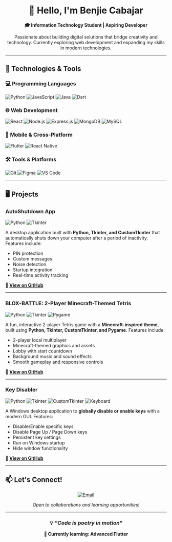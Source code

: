 <div align="center">

# 👋 Hello, I'm Benjie Cabajar

**🎓 Information Technology Student | Aspiring Developer**

Passionate about building digital solutions that bridge creativity and technology. Currently exploring web development and expanding my skills in modern technologies.

</div>

---

## 🚀 Technologies & Tools

### 💻 **Programming Languages**
![Python](https://img.shields.io/badge/Python-3776AB?style=flat-square&logo=python&logoColor=white)
![JavaScript](https://img.shields.io/badge/JavaScript-F7DF1E?style=flat-square&logo=javascript&logoColor=black)
![Java](https://img.shields.io/badge/Java-ED8B00?style=flat-square&logo=openjdk&logoColor=white)
![Dart](https://img.shields.io/badge/Dart-0175C2?style=flat-square&logo=dart&logoColor=white)

### 🌐 **Web Development**
![React](https://img.shields.io/badge/React-20232A?style=flat-square&logo=react&logoColor=61DAFB)
![Node.js](https://img.shields.io/badge/Node.js-339933?style=flat-square&logo=nodedotjs&logoColor=white)
![Express.js](https://img.shields.io/badge/Express.js-000000?style=flat-square&logo=express&logoColor=white)
![MongoDB](https://img.shields.io/badge/MongoDB-47A248?style=flat-square&logo=mongodb&logoColor=white)
![MySQL](https://img.shields.io/badge/MySQL-4479A1?style=flat-square&logo=mysql&logoColor=white)

### 📱 **Mobile & Cross-Platform**
![Flutter](https://img.shields.io/badge/Flutter-02569B?style=flat-square&logo=flutter&logoColor=white)
![React Native](https://img.shields.io/badge/React_Native-20232A?style=flat-square&logo=react&logoColor=61DAFB)

### 🛠 **Tools & Platforms**
![Git](https://img.shields.io/badge/Git-F05032?style=flat-square&logo=git&logoColor=white)
![Figma](https://img.shields.io/badge/Figma-F24E1E?style=flat-square&logo=figma&logoColor=white)
![VS Code](https://img.shields.io/badge/VS_Code-007ACC?style=flat-square&logo=visual-studio-code&logoColor=white)

---

## 🖥 Projects

### **AutoShutdown App**
![Python](https://img.shields.io/badge/Python-3776AB?style=flat-square&logo=python&logoColor=white)
![Tkinter](https://img.shields.io/badge/Tkinter-FF6F00?style=flat-square&logo=python&logoColor=white)

A desktop application built with **Python, Tkinter, and CustomTkinter** that automatically shuts down your computer after a period of inactivity. Features include:

- PIN protection
- Custom messages
- Noise detection
- Startup integration
- Real-time activity tracking

**🔗 [View on GitHub](https://github.com/benjiecabajar/pc-auto-shutdown-for-computer-cafe)**  

---

### **BLOX-BATTLE: 2-Player Minecraft-Themed Tetris**
![Python](https://img.shields.io/badge/Python-3776AB?style=flat-square&logo=python&logoColor=white)
![Tkinter](https://img.shields.io/badge/Tkinter-FF6F00?style=flat-square&logo=python&logoColor=white)
![Pygame](https://img.shields.io/badge/Pygame-000000?style=flat-square&logo=pygame&logoColor=white)

A fun, interactive 2-player Tetris game with a **Minecraft-inspired theme**, built using **Python, Tkinter, CustomTkinter, and Pygame**. Features include:

- 2-player local multiplayer
- Minecraft-themed graphics and assets
- Lobby with start countdown
- Background music and sound effects
- Smooth gameplay and responsive controls

**🔗 [View on GitHub](https://github.com/benjiecabajar/blox-battle)**  

---

### **Key Disabler**
![Python](https://img.shields.io/badge/Python-3776AB?style=flat-square&logo=python&logoColor=white)
![Tkinter](https://img.shields.io/badge/Tkinter-FF6F00?style=flat-square&logo=python&logoColor=white)
![CustomTkinter](https://img.shields.io/badge/CustomTkinter-007ACC?style=flat-square&logo=python&logoColor=white)
![Keyboard](https://img.shields.io/badge/Keyboard-000000?style=flat-square&logo=keyboard&logoColor=white)

A Windows desktop application to **globally disable or enable keys** with a modern GUI. Features:

- Disable/Enable specific keys
- Disable Page Up / Page Down keys
- Persistent key settings
- Run on Windows startup
- Hide window functionality

**🔗 [View on GitHub](https://github.com/benjiecabajar/key-disabler)**  

---

## 📫 Let's Connect!

<div align="center">

[![Email](https://img.shields.io/badge/Email-D14836?style=for-the-badge&logo=gmail&logoColor=white)](mailto:benjiejhonaumentarcabajar@gmail.com)

*Open to collaborations and learning opportunities!*

</div>

---

<div align="center">

### 💡 *"Code is poetry in motion"*

**🚀 Currently learning: Advanced Flutter**

</div>
